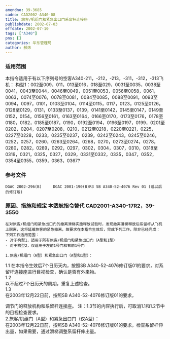 ```yaml
---
amendno: 39-3685  
cadno: CAD2002-A340-08  
title: 旅客/机组门和紧急出口门系留杆连接座  
publishdate: 2002-07-03  
effdate: 2002-07-10  
tags: ["A340"]  
pns: []  
categories: 华东管理局  
author: 郝炜  
---
```

  
### 适用范围  
本指令适用于有以下序列号的空客A340-211，-212，-213，-311，-312，-313飞机：
构型1：002至009，011，013至016，018至029，0031至0035，0038至0041，0043至0044，0046至0049，0051至0053，0056至0058，0061，0063，0074至0076，0078至0081，0084至0085，0088至0091，0093至0094，0097，0101，0103至0104，0114至0115，0117，0123，0125至0126，0128至0129，0131，0133至0137，0139，0141至0142，0145至0147，0149至0152，0154，0156至0161，0163至0164，0166至0170，0173至0176，0178至0180，0182，0185至0187，0190，0192至0194，0196至0197，0199，0201至0202，0204，0207至0208，0210，0212至0218，0220至0221，0225，0227至0228，0233，0235至0237，0239，0242至0243，0245至0246，0252，0257，0260，0263至0264，0268，0270，0273至0274，0278，0280，0282，0289，0292，0297，0302，0304，0307，0310，0318至0319，0321，0325，0327，0329，0331至0332，0335，0347，0352，0354至0355，0359，0363，0367?  
  
<!--more-->  
### 参考文件  
    DGAC 2002-296(B)     DGAC 2001-190(B)R3 SB A340-52-4076 Rev 01 (或以后的修订版)  
  
### 原因、措施和规定 本适航指令替代 CAD2001-A340-17R2，39-3550  
    在对旅客/机组门和紧急出口门的撤离滑梯实施释放试验时，发现撤离滑梯释放后系留杆从飞机上脱离，这将延缓旅客的紧急撤离，故要求在本指令生效后，完成下列工作，除非已经完成：  
    下列工作适用范围：  
    - 对于构型1，适用于所有旅客/机组门和紧急出口门（A型和1型）  
    - 对于构型2，仅适用于左前1号门和右前1号门  
  
    1.旅客/机组门（A型）和紧急出口门（A型和1型）：  
1.1 在本指令生效后7个日历天内，按照SB A340-52-4076修订版01的要求，对系留杆连接座进行目视检查，确认是否有外来物。  
1.2  
 以不超过7个日历天的周期，重复上述检查。  
1.3  
 在2003年12月22日前，按照SB A340-52-4076修订版01的要求，  
  
调节门的释放机构和系留杆连接座。     注：1.3节的内容执行后，可取消1.1和1.2节中的目视检查要求。  
    2.旅客/机组门（A型）和紧急出口门（仅A型）：  
    在2003年12月22日前，按照SB A340-52-4076修订版01的要求，检查系留杆伸出量，如果需要，通过滑梯调整系留杆伸出量。  
